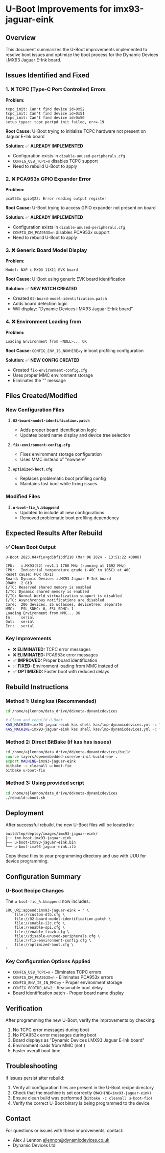 # U-Boot Improvements for imx93-jaguar-eink

## Overview

This document summarizes the U-Boot improvements implemented to resolve boot issues and optimize the boot process for the Dynamic Devices i.MX93 Jaguar E-Ink board.

## Issues Identified and Fixed

### 1. ❌ TCPC (Type-C Port Controller) Errors
**Problem:**
```
tcpc_init: Can't find device id=0x52
tcpc_init: Can't find device id=0x51  
tcpc_init: Can't find device id=0x50
setup_typec: tcpc portpd init failed, err=-19
```

**Root Cause:** U-Boot trying to initialize TCPC hardware not present on Jaguar E-Ink board

**Solution:** ✅ **ALREADY IMPLEMENTED**
- Configuration exists in `disable-unused-peripherals.cfg`
- `CONFIG_USB_TCPC=n` disables TCPC support
- Need to rebuild U-Boot to apply

### 2. ❌ PCA953x GPIO Expander Error
**Problem:**
```
pca953x gpio@22: Error reading output register
```

**Root Cause:** U-Boot trying to access GPIO expander not present on board

**Solution:** ✅ **ALREADY IMPLEMENTED**
- Configuration exists in `disable-unused-peripherals.cfg`
- `CONFIG_DM_PCA953X=n` disables PCA953x support
- Need to rebuild U-Boot to apply

### 3. ❌ Generic Board Model Display
**Problem:**
```
Model: NXP i.MX93 11X11 EVK board
```

**Root Cause:** U-Boot using generic EVK board identification

**Solution:** ✅ **NEW PATCH CREATED**
- Created `02-board-model-identification.patch`
- Adds board detection logic
- Will display: "Dynamic Devices i.MX93 Jaguar E-Ink board"

### 4. ❌ Environment Loading from <NULL>
**Problem:**
```
Loading Environment from <NULL>... OK
```

**Root Cause:** `CONFIG_ENV_IS_NOWHERE=y` in boot profiling configuration

**Solution:** ✅ **NEW CONFIG CREATED**
- Created `fix-environment-config.cfg`
- Uses proper MMC environment storage
- Eliminates the "<NULL>" message

## Files Created/Modified

### New Configuration Files
1. **`02-board-model-identification.patch`**
   - Adds proper board identification logic
   - Updates board name display and device tree selection

2. **`fix-environment-config.cfg`**
   - Fixes environment storage configuration
   - Uses MMC instead of "nowhere"

3. **`optimized-boot.cfg`**
   - Replaces problematic boot profiling config
   - Maintains fast boot while fixing issues

### Modified Files
1. **`u-boot-fio_%.bbappend`**
   - Updated to include all new configurations
   - Removed problematic boot profiling dependency

## Expected Results After Rebuild

### ✅ Clean Boot Output
```
U-Boot 2023.04+fio+gd5bf13df210 (Mar 06 2024 - 13:51:22 +0000)

CPU:   i.MX93(52) rev1.1 1700 MHz (running at 1692 MHz)
CPU:   Industrial temperature grade (-40C to 105C) at 40C
Reset cause: POR (0x1)
Board: Dynamic Devices i.MX93 Jaguar E-Ink board
DRAM:  2 GiB
I/TC: Reserved shared memory is enabled
I/TC: Dynamic shared memory is enabled
I/TC: Normal World virtualization support is disabled
I/TC: Asynchronous notifications are disabled
Core:  206 devices, 26 uclasses, devicetree: separate
MMC:   FSL_SDHC: 0, FSL_SDHC: 1
Loading Environment from MMC... OK
In:    serial
Out:   serial
Err:   serial
```

### Key Improvements
- ❌ **ELIMINATED:** TCPC error messages
- ❌ **ELIMINATED:** PCA953x error messages  
- ✅ **IMPROVED:** Proper board identification
- ✅ **FIXED:** Environment loading from MMC instead of <NULL>
- ✅ **OPTIMIZED:** Faster boot with reduced delays

## Rebuild Instructions

### Method 1: Using kas (Recommended)
```bash
cd /home/ajlennon/data_drive/dd/meta-dynamicdevices

# Clean and rebuild U-Boot
KAS_MACHINE=imx93-jaguar-eink kas shell kas/lmp-dynamicdevices.yml -c "bitbake -c cleanall u-boot-fio"
KAS_MACHINE=imx93-jaguar-eink kas shell kas/lmp-dynamicdevices.yml -c "bitbake u-boot-fio"
```

### Method 2: Direct BitBake (if kas has issues)
```bash
cd /home/ajlennon/data_drive/dd/meta-dynamicdevices/build
source layers/openembedded-core/oe-init-build-env .
export MACHINE=imx93-jaguar-eink
bitbake -c cleanall u-boot-fio
bitbake u-boot-fio
```

### Method 3: Using provided script
```bash
cd /home/ajlennon/data_drive/dd/meta-dynamicdevices
./rebuild-uboot.sh
```

## Deployment

After successful rebuild, the new U-Boot files will be located in:
```
build/tmp/deploy/images/imx93-jaguar-eink/
├── imx-boot-imx93-jaguar-eink
├── u-boot-imx93-jaguar-eink.bin
└── u-boot-imx93-jaguar-eink.itb
```

Copy these files to your programming directory and use with UUU for device programming.

## Configuration Summary

### U-Boot Recipe Changes
The `u-boot-fio_%.bbappend` now includes:
```bitbake
SRC_URI:append:imx93-jaguar-eink = " \
    file://custom-dtb.cfg \
    file://02-board-model-identification.patch \
    file://enable-i2c.cfg \
    file://enable-spi.cfg \
    file://enable-fiovb.cfg \
    file://disable-unused-peripherals.cfg \
    file://fix-environment-config.cfg \
    file://optimized-boot.cfg \
"
```

### Key Configuration Options Applied
- `CONFIG_USB_TCPC=n` - Eliminates TCPC errors
- `CONFIG_DM_PCA953X=n` - Eliminates PCA953x errors
- `CONFIG_ENV_IS_IN_MMC=y` - Proper environment storage
- `CONFIG_BOOTDELAY=2` - Reasonable boot delay
- Board identification patch - Proper board name display

## Verification

After programming the new U-Boot, verify the improvements by checking:
1. No TCPC error messages during boot
2. No PCA953x error messages during boot
3. Board displays as "Dynamic Devices i.MX93 Jaguar E-Ink board"
4. Environment loads from MMC (not <NULL>)
5. Faster overall boot time

## Troubleshooting

If issues persist after rebuild:
1. Verify all configuration files are present in the U-Boot recipe directory
2. Check that the machine is set correctly (`MACHINE=imx93-jaguar-eink`)
3. Ensure clean build was performed (`bitbake -c cleanall u-boot-fio`)
4. Verify the correct U-Boot binary is being programmed to the device

## Contact

For questions or issues with these improvements, contact:
- Alex J Lennon <ajlennon@dynamicdevices.co.uk>
- Dynamic Devices Ltd
